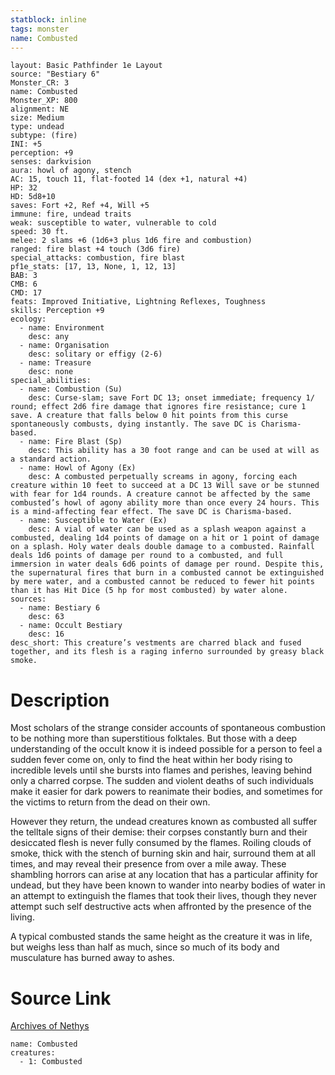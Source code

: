 ```yaml
---
statblock: inline
tags: monster
name: Combusted
---
```

```statblock
layout: Basic Pathfinder 1e Layout
source: "Bestiary 6"
Monster_CR: 3
name: Combusted
Monster_XP: 800
alignment: NE
size: Medium
type: undead
subtype: (fire)
INI: +5
perception: +9
senses: darkvision
aura: howl of agony, stench
AC: 15, touch 11, flat-footed 14 (dex +1, natural +4)
HP: 32
HD: 5d8+10
saves: Fort +2, Ref +4, Will +5
immune: fire, undead traits
weak: susceptible to water, vulnerable to cold
speed: 30 ft.
melee: 2 slams +6 (1d6+3 plus 1d6 fire and combustion)
ranged: fire blast +4 touch (3d6 fire)
special_attacks: combustion, fire blast
pf1e_stats: [17, 13, None, 1, 12, 13]
BAB: 3
CMB: 6
CMD: 17
feats: Improved Initiative, Lightning Reflexes, Toughness
skills: Perception +9
ecology:
  - name: Environment
    desc: any
  - name: Organisation
    desc: solitary or effigy (2-6)
  - name: Treasure
    desc: none
special_abilities:
  - name: Combustion (Su)
    desc: Curse-slam; save Fort DC 13; onset immediate; frequency 1/ round; effect 2d6 fire damage that ignores fire resistance; cure 1 save. A creature that falls below 0 hit points from this curse spontaneously combusts, dying instantly. The save DC is Charisma-based.
  - name: Fire Blast (Sp)
    desc: This ability has a 30 foot range and can be used at will as a standard action.
  - name: Howl of Agony (Ex)
    desc: A combusted perpetually screams in agony, forcing each creature within 10 feet to succeed at a DC 13 Will save or be stunned with fear for 1d4 rounds. A creature cannot be affected by the same combusted’s howl of agony ability more than once every 24 hours. This is a mind-affecting fear effect. The save DC is Charisma-based.
  - name: Susceptible to Water (Ex)
    desc: A vial of water can be used as a splash weapon against a combusted, dealing 1d4 points of damage on a hit or 1 point of damage on a splash. Holy water deals double damage to a combusted. Rainfall deals 1d6 points of damage per round to a combusted, and full immersion in water deals 6d6 points of damage per round. Despite this, the supernatural fires that burn in a combusted cannot be extinguished by mere water, and a combusted cannot be reduced to fewer hit points than it has Hit Dice (5 hp for most combusted) by water alone.
sources:
  - name: Bestiary 6
    desc: 63
  - name: Occult Bestiary
    desc: 16
desc_short: This creature’s vestments are charred black and fused together, and its flesh is a raging inferno surrounded by greasy black smoke.
```
# Description
Most scholars of the strange consider accounts of spontaneous combustion to be nothing more than superstitious folktales. But those with a deep understanding of the occult know it is indeed possible for a person to feel a sudden fever come on, only to find the heat within her body rising to incredible levels until she bursts into flames and perishes, leaving behind only a charred corpse. The sudden and violent deaths of such individuals make it easier for dark powers to reanimate their bodies, and sometimes for the victims to return from the dead on their own. 

However they return, the undead creatures known as combusted all suffer the telltale signs of their demise: their corpses constantly burn and their desiccated flesh is never fully consumed by the flames. Roiling clouds of smoke, thick with the stench of burning skin and hair, surround them at all times, and may reveal their presence from over a mile away. These shambling horrors can arise at any location that has a particular affinity for undead, but they have been known to wander into nearby bodies of water in an attempt to extinguish the flames that took their lives, though they never attempt such self destructive acts when affronted by the presence of the living. 

A typical combusted stands the same height as the creature it was in life, but weighs less than half as much, since so much of its body and musculature has burned away to ashes.
# Source Link
[Archives of Nethys](https://aonprd.com/MonsterDisplay.aspx?ItemName=Combusted)
```encounter-table
name: Combusted
creatures:
  - 1: Combusted
```
